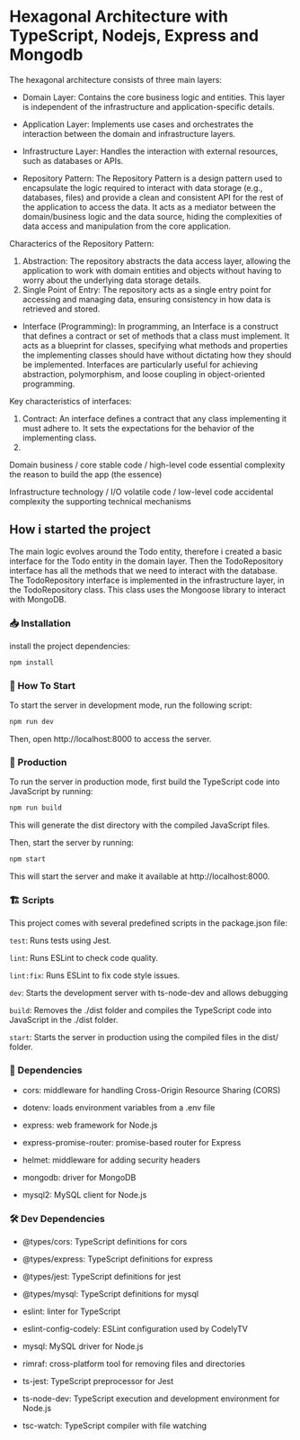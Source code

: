 # Hexagonal Architecture with TypeScript, Nodejs, Express and Mongodb

The hexagonal architecture consists of three main layers:

+ Domain Layer: Contains the core business logic and entities. This layer is independent of the infrastructure and application-specific details.
  
+ Application Layer: Implements use cases and orchestrates the interaction between the domain and infrastructure layers.
  
+ Infrastructure Layer: Handles the interaction with external resources, such as databases or APIs.
  
+ Repository Pattern:
The Repository Pattern is a design pattern used to encapsulate the logic required to interact with data storage (e.g., databases, files) and provide a clean and consistent API for the rest of the application to access the data. It acts as a mediator between the domain/business logic and the data source, hiding the complexities of data access and manipulation from the core application.

Characterics of the Repository Pattern:

1. Abstraction: The repository abstracts the data access layer, allowing the application to work with domain entities and objects without having to worry about the underlying data storage details.
2. Single Point of Entry: The repository acts as a single entry point for accessing and managing data, ensuring consistency in how data is retrieved and stored.

+ Interface (Programming):
In programming, an Interface is a construct that defines a contract or set of methods that a class must implement. It acts as a blueprint for classes, specifying what methods and properties the implementing classes should have without dictating how they should be implemented. Interfaces are particularly useful for achieving abstraction, polymorphism, and loose coupling in object-oriented programming.

Key characteristics of interfaces:

1. Contract: An interface defines a contract that any class implementing it must adhere to. It sets the expectations for the behavior of the implementing class.
2. 

Domain
business / core
stable code / high-level code
essential complexity
  the reason to build the app (the essence)

Infrastructure
technology / I/O
volatile code / low-level code
accidental complexity
  the supporting technical mechanisms

## How i started the project

The main logic evolves around the Todo entity, therefore i created a basic interface for the Todo entity in the domain layer.
Then the TodoRepository interface has all the methods that we need to interact with the database. The TodoRepository interface is implemented in the infrastructure layer, in the TodoRepository class. This class uses the Mongoose library to interact with MongoDB.



### 📥 Installation


install the project dependencies:

```bash
npm install
```

### 🏁 How To Start

To start the server in development mode, run the following script:
```bash
npm run dev
```
Then, open http://localhost:8000 to access the server.


### 🚀 Production

To run the server in production mode, first build the TypeScript code into JavaScript by running:

```bash
npm run build
```

This will generate the dist directory with the compiled JavaScript files.

Then, start the server by running:

```bash
npm start
```

This will start the server and make it available at http://localhost:8000.


### 🏗️ Scripts
This project comes with several predefined scripts in the package.json file:

```test```: Runs tests using Jest.

```lint```: Runs ESLint to check code quality.

```lint:fix```: Runs ESLint to fix code style issues.

```dev```: Starts the development server with ts-node-dev and allows debugging

```build```: Removes the ./dist folder and compiles the TypeScript code into JavaScript in the ./dist folder.

```start```: Starts the server in production using the compiled files in the dist/ folder.

### 📝 Dependencies

- cors: middleware for handling Cross-Origin Resource Sharing (CORS)

- dotenv: loads environment variables from a .env file

- express: web framework for Node.js

- express-promise-router: promise-based router for Express

- helmet: middleware for adding security headers

- mongodb: driver for MongoDB

- mysql2: MySQL client for Node.js

### 🛠️ Dev Dependencies

- @types/cors: TypeScript definitions for cors

- @types/express: TypeScript definitions for express

- @types/jest: TypeScript definitions for jest

- @types/mysql: TypeScript definitions for mysql

- eslint: linter for TypeScript

- eslint-config-codely: ESLint configuration used by CodelyTV

- mysql: MySQL driver for Node.js

- rimraf: cross-platform tool for removing files and directories

- ts-jest: TypeScript preprocessor for Jest

- ts-node-dev: TypeScript execution and development environment for Node.js

- tsc-watch: TypeScript compiler with file watching


